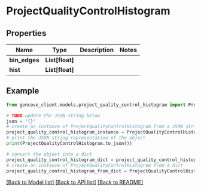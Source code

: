 # ProjectQualityControlHistogram


## Properties

Name | Type | Description | Notes
------------ | ------------- | ------------- | -------------
**bin_edges** | **List[float]** |  |
**hist** | **List[float]** |  |

## Example

```python
from gencove_client.models.project_quality_control_histogram import ProjectQualityControlHistogram

# TODO update the JSON string below
json = "{}"
# create an instance of ProjectQualityControlHistogram from a JSON string
project_quality_control_histogram_instance = ProjectQualityControlHistogram.from_json(json)
# print the JSON string representation of the object
print(ProjectQualityControlHistogram.to_json())

# convert the object into a dict
project_quality_control_histogram_dict = project_quality_control_histogram_instance.to_dict()
# create an instance of ProjectQualityControlHistogram from a dict
project_quality_control_histogram_from_dict = ProjectQualityControlHistogram.from_dict(project_quality_control_histogram_dict)
```
[[Back to Model list]](../README.md#documentation-for-models) [[Back to API list]](../README.md#documentation-for-api-endpoints) [[Back to README]](../README.md)
